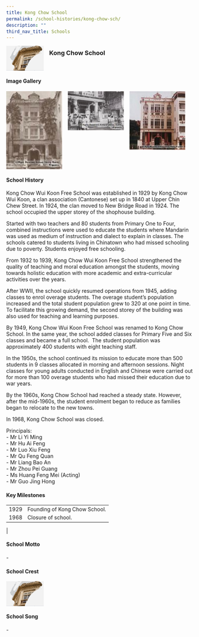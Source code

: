 ```yaml
---
title: Kong Chow School
permalink: /school-histories/kong-chow-sch/
description: ""
third_nav_title: Schools
---
```

<img src="/images/kongchowsch1.png" style="width:20%;margin-right:15px;" align = "left">

### **Kong Chow School**

<br clear="left">

#### **Image Gallery**

<p><a href="https://d1yxymztqoj7qn.amplifyapp.com/images/kongchowsch2.jpg">  
<img src="/images/kongchowsch2.jpg" style="width:30%;margin-right:15px;" align = "left">
</a></p>

<p><a href="https://d1yxymztqoj7qn.amplifyapp.com/images/kongchowsch3.jpg">  
<img src="/images/kongchowsch3.jpg" style="width:30%;margin-right:15px;" align = "left">
</a></p>

<p><a href="https://d1yxymztqoj7qn.amplifyapp.com/images/kongchowsch4.jpg">  
<img src="/images/kongchowsch4.jpg" style="width:30%;margin-right:15px;" align = "left">
</a></p>

<br clear="left">

#### **School History**
Kong Chow Wui Koon Free School was established in 1929 by Kong Chow Wui Koon, a clan association (Cantonese) set up in 1840 at Upper Chin Chew Street. In 1924, the clan moved to New Bridge Road in 1924. The school occupied the upper storey of the shophouse building.

Started with two teachers and 80 students from Primary One to Four, combined instructions were used to educate the students where Mandarin was used as medium of instruction and dialect to explain in classes. The schools catered to students living in Chinatown who had missed schooling due to poverty. Students enjoyed free schooling.

From 1932 to 1939, Kong Chow Wui Koon Free School strengthened the quality of teaching and moral education amongst the students, moving towards holistic education with more academic and extra-curricular activities over the years.

After WWII, the school quickly resumed operations from 1945, adding classes to enrol overage students. The overage student’s population increased and the total student population grew to 320 at one point in time. To facilitate this growing demand, the second storey of the building was also used for teaching and learning purposes.

By 1949, Kong Chow Wui Koon Free School was renamed to Kong Chow School. In the same year, the school added classes for Primary Five and Six classes and became a full school.  The student population was approximately 400 students with eight teaching staff. 

In the 1950s, the school continued its mission to educate more than 500 students in 9 classes allocated in morning and afternoon sessions. Night classes for young adults conducted in English and Chinese were carried out for more than 100 overage students who had missed their education due to war years.

By the 1960s, Kong Chow School had reached a steady state. However, after the mid-1960s, the student enrolment began to reduce as families began to relocate to the new towns. 

In 1968, Kong Chow School was closed.

Principals:<br>
\- Mr Li Yi Ming<br>
\- Mr Hu Ai Feng<br>
\- Mr Luo Xiu Feng<br>
\- Mr Qu Feng Quan<br>
\- Mr Liang Bao An<br>
\- Mr Zhou Pei Guang<br>
\- Ms Huang Feng Mei (Acting)<br>
\- Mr Guo Jing Hong

#### **Key Milestones**

|  |  |
|:---:|---|
| 1929 | Founding of Kong Chow School. |
| 1968 | Closure of school. |
|

#### **School Motto**
\-

#### **School Crest**
<img src="/images/kongchowsch1.png" style="width:20%;margin-right:15px;" align = "left">

<br clear="left">

#### **School Song**
\-